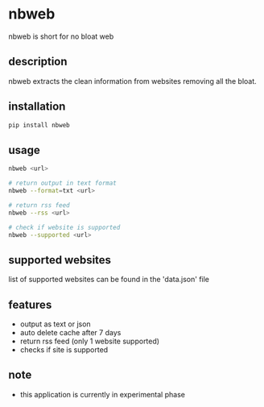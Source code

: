 # nbweb
nbweb is short for no bloat web

## description
nbweb extracts the clean information from websites removing all the bloat.

## installation
```sh
pip install nbweb
```

## usage
```sh
nbweb <url>

# return output in text format
nbweb --format=txt <url>

# return rss feed
nbweb --rss <url>

# check if website is supported
nbweb --supported <url>
```

## supported websites
list of supported websites can be found in the 'data.json' file

## features
* output as text or json 
* auto delete cache after 7 days
* return rss feed (only 1 website supported)
* checks if site is supported

## note
- this application is currently in experimental phase

